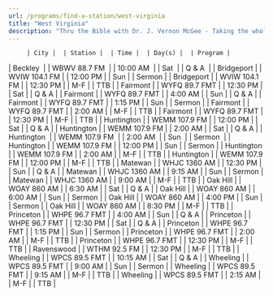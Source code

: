 ```yaml
---
url: /programs/find-a-station/west-virginia
title: "West Virginia"
description: "Thru the Bible with Dr. J. Vernon McGee - Taking the whole Word to the whole world"
---
```





         | City |  | Station |  | Time |  | Day(s) |  | Program |
| Beckley  |  | WBWV 88.7 FM  |  | 10:00 AM  |  | Sat  |  | Q & A  |
| Bridgeport |  | WVIW 104.1 FM |  | 12:00 PM |  | Sun |  | Sermon |
| Bridgeport |  | WVIW 104.1 FM |  | 12:30 PM |  | M-F |  | TTB |
| Fairmont |  | WYFQ 89.7 FMT |  | 12:30 PM |  | Sat |  | Q & A |
| Fairmont |  | WYFQ 89.7 FMT |  | 4:00 AM |  | Sun |  | Q & A |
| Fairmont |  | WYFQ 89.7 FMT |  | 1:15 PM |  | Sun |  | Sermon |
| Fairmont |  | WYFQ 89.7 FMT |  | 2:00 AM |  | M-F |  | TTB |
| Fairmont |  | WYFQ 89.7 FMT |  | 12:30 PM |  | M-F |  | TTB |
| Huntington |  | WEMM 107.9 FM |  | 12:00 PM |  | Sat |  | Q & A |
| Huntington |  | WEMM 107.9 FM |  | 2:00 AM |  | Sat |  | Q & A |
| Huntington  |  | WEMM 107.9 FM  |  | 2:00 AM  |  | Sun  |  | Sermon  |
| Huntington |  | WEMM 107.9 FM |  | 12:00 PM |  | Sun |  | Sermon |
| Huntington |  | WEMM 107.9 FM |  | 2:00 AM |  | M-F |  | TTB |
| Huntington |  | WEMM 107.9 FM |  | 12:00 PM |  | M-F |  | TTB |
| Matewan |  | WHJC 1360 AM |  | 12:30 PM |  | Sun |  | Q & A |
| Matewan |  | WHJC 1360 AM |  | 9:15 AM |  | Sun |  | Sermon |
| Matewan |  | WHJC 1360 AM |  | 9:00 AM |  | M-F |  | TTB |
| Oak Hill |  | WOAY 860 AM |  | 6:30 AM |  | Sat |  | Q & A |
| Oak Hill |  | WOAY 860 AM |  | 6:00 AM |  | Sun |  | Sermon |
| Oak Hill |  | WOAY 860 AM |  | 4:00 PM |  | Sun |  | Sermon |
| Oak Hill |  | WOAY 860 AM |  | 8:30 PM |  | M-F |  | TTB |
| Princeton |  | WHPE 96.7 FMT |  | 4:00 AM |  | Sun |  | Q & A |
| Princeton |  | WHPE 96.7 FMT |  | 12:30 PM |  | Sat |  | Q & A |
| Princeton |  | WHPE 96.7 FMT |  | 1:15 PM |  | Sun |  | Sermon |
| Princeton |  | WHPE 96.7 FMT |  | 2:00 AM |  | M-F |  | TTB |
| Princeton |  | WHPE 96.7 FMT |  | 12:30 PM |  | M-F |  | TTB |
| Ravenswood |  | WTHM 92.5 FM |  | 12:30 PM |  | M-F |  | TTB |
| Wheeling |  | WPCS 89.5 FMT |  | 10:15 AM |  | Sat |  | Q & A |
| Wheeling |  | WPCS 89.5 FMT |  | 9:00 AM |  | Sun |  | Sermon |
| Wheeling |  | WPCS 89.5 FMT |  | 9:15 AM |  | M-F |  | TTB |
| Wheeling |  | WPCS 89.5 FMT |  | 2:15 AM |  | M-F |  | TTB |

  





